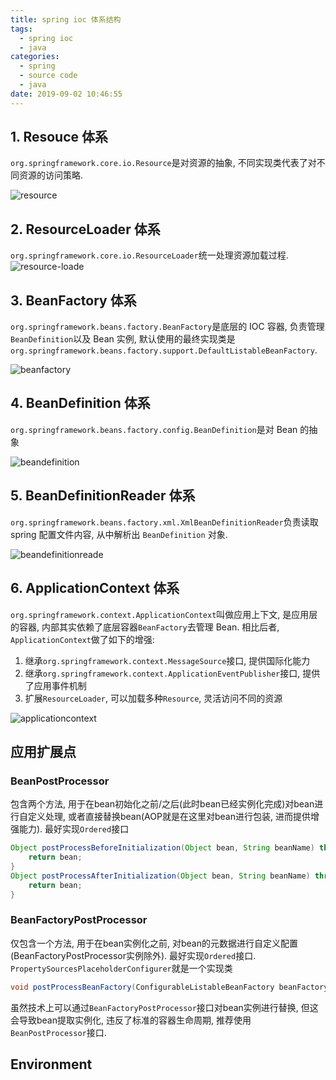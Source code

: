 ```yaml
---
title: spring ioc 体系结构
tags:
  - spring ioc
  - java
categories:
  - spring
  - source code
  - java
date: 2019-09-02 10:46:55
---
```



## 1. Resouce 体系
`org.springframework.core.io.Resource`是对资源的抽象, 不同实现类代表了对不同资源的访问策略.

![resource](resource.png)

## 2. ResourceLoader 体系
`org.springframework.core.io.ResourceLoader`统一处理资源加载过程.
![resource-loade](resource-loader.png)

## 3. BeanFactory 体系
`org.springframework.beans.factory.BeanFactory`是底层的 IOC 容器, 负责管理`BeanDefinition`以及 Bean 实例, 默认使用的最终实现类是`org.springframework.beans.factory.support.DefaultListableBeanFactory`.

![beanfactory](beanfactory.png)

## 4. BeanDefinition 体系
`org.springframework.beans.factory.config.BeanDefinition`是对 Bean 的抽象

![beandefinition](beandefinition.png)

## 5. BeanDefinitionReader 体系
`org.springframework.beans.factory.xml.XmlBeanDefinitionReader`负责读取 spring 配置文件内容, 从中解析出    `BeanDefinition` 对象.

![beandefinitionreade](beandefinitionreader.png)

## 6. ApplicationContext 体系
`org.springframework.context.ApplicationContext`叫做应用上下文, 是应用层的容器, 内部其实依赖了底层容器`BeanFactory`去管理 Bean. 相比后者, `ApplicationContext`做了如下的增强:
1. 继承`org.springframework.context.MessageSource`接口, 提供国际化能力
2. 继承`org.springframework.context.ApplicationEventPublisher`接口, 提供了应用事件机制
3. 扩展`ResourceLoader`, 可以加载多种`Resource`, 灵活访问不同的资源

![applicationcontext](https://pic.superbed.cn/item/5d86e337451253d178fa4723.png)



## 应用扩展点

### BeanPostProcessor

包含两个方法, 用于在bean初始化之前/之后(此时bean已经实例化完成)对bean进行自定义处理, 或者直接替换bean(AOP就是在这里对bean进行包装, 进而提供增强能力). 最好实现`Ordered`接口

```java
Object postProcessBeforeInitialization(Object bean, String beanName) throws BeansException {
    return bean;
}
Object postProcessAfterInitialization(Object bean, String beanName) throws BeansException {
    return bean;
}
```

### BeanFactoryPostProcessor

仅包含一个方法, 用于在bean实例化之前, 对bean的元数据进行自定义配置(BeanFactoryPostProcessor实例除外). 最好实现`Ordered`接口. `PropertySourcesPlaceholderConfigurer`就是一个实现类

```java
void postProcessBeanFactory(ConfigurableListableBeanFactory beanFactory) throws BeansException;
```

虽然技术上可以通过`BeanFactoryPostProcessor`接口对bean实例进行替换, 但这会导致bean提取实例化, 违反了标准的容器生命周期, 推荐使用`BeanPostProcessor`接口.



## Environment

